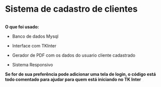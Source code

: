 # Sistema de cadastro de clientes

<p align='center'>
  <img width=600px relf='Screenshot_212.jpg'>
</p>


**O que foi usado:**

- Banco de dados Mysql

- Interface com TKInter

- Gerador de PDF com os dados do usuario cliente cadastrado

- Sistema Responsivo

**Se for de sua preferência pode adicionar uma tela de login, o código está todo comentado para ajudar para quem
está iniciando no TK Inter**
